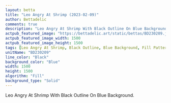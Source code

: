 ```yaml
---
layout: betta
title: "Leo Angry At Shrimp (2023-02-09)"
author: Bettadelic
comments: true
description: "Leo Angry At Shrimp With Black Outline On Blue Background."
actpub_featured_image: "https://bettadelic.art/static/bettas/BD230209.jpg"
actpub_featured_image_width: 1500
actpub_featured_image_height: 1500
tags: [Leo Angry At Shrimp, Black Outline, Blue Background, Fill Pattern, February 2023, Solid Background Pattern]
unitName: "BD230209"
line_color: "Black"
background_color: "Blue"
width: 1500
height: 1500
algorithm: "Fill"
background_type: "Solid"
---
```


Leo Angry At Shrimp With Black Outline On Blue Background.
